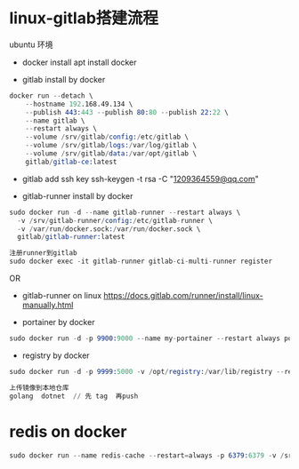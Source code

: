 # linux-gitlab搭建流程
ubuntu 环境

* docker install
apt install docker

* gitlab install by docker
```s
docker run --detach \
    --hostname 192.168.49.134 \
    --publish 443:443 --publish 80:80 --publish 22:22 \
    --name gitlab \
    --restart always \
    --volume /srv/gitlab/config:/etc/gitlab \
    --volume /srv/gitlab/logs:/var/log/gitlab \
    --volume /srv/gitlab/data:/var/opt/gitlab \
    gitlab/gitlab-ce:latest
```

* gitlab add ssh key
ssh-keygen -t rsa -C "1209364559@qq.com"

* gitlab-runner install by docker
```s
sudo docker run -d --name gitlab-runner --restart always \
  -v /srv/gitlab-runner/config:/etc/gitlab-runner \
  -v /var/run/docker.sock:/var/run/docker.sock \
  gitlab/gitlab-runner:latest

注册runner到gitlab
sudo docker exec -it gitlab-runner gitlab-ci-multi-runner register
```
OR
* gitlab-runner on linux https://docs.gitlab.com/runner/install/linux-manually.html

* portainer by docker
```s
sudo docker run -d -p 9900:9000 --name my-portainer --restart always portainer/portainer
```

* registry by docker
```s
sudo docker run -d -p 9999:5000 -v /opt/registry:/var/lib/registry --restart=always --name registry registry

上传镜像到本地仓库
golang  dotnet	// 先 tag  再push
```

# redis on docker
```s
sudo docker run --name redis-cache --restart=always -p 6379:6379 -v /srv/redis:/data/redis -d server redis-server --appendonly yes
```
